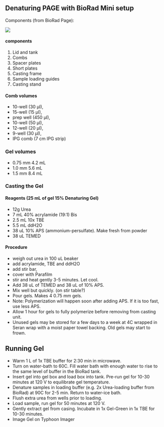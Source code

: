 ## Denaturing PAGE with BioRad Mini setup

Components (from BioRad Page):

![](https://raw.github.com/AlistairBoettiger/Protocols/master/BioRad_PAGE_setup.jpg)
#### components
1. Lid and tank
2. Combs
3. Spacer plates
4. Short plates
5. Casting frame
6. Sample loading guides
7. Casting stand

#### Comb volumes
* 10-well (30 µl),
* 15-well (15 µl),
* prep well (450 µl),
* 10-well (50 µl),
* 12-well (20 µl),
* 9-well (30 µl),
* IPG comb (7 cm IPG strip)

### Gel volumes
* 0.75 mm 4.2 mL
* 1.0 mm 5.6 mL
* 1.5 mm 8.4 mL

### Casting the Gel 
#### Reagents (25 mL of gel 15% Denaturing Gel)
* 12g Urea
* 7 mL 40% acrylamide (19:1) Bis
* 2.5 mL 10x TBE
* 5.5 mL ddH2O
* 38 uL 10% APS (ammonium-persulfate). Make fresh from powder
* 38 uL TEMED

#### Procedure
* weigh out urea in 100 uL beaker
* add acrylamide, TBE and ddH2O
* add stir bar,
* cover with Parafilm
* stir and heat gently 3-5 minutes.  Let cool.
* Add 38 uL of TEMED and 38 uL of 10% APS.
* Mix well but quickly.  (on stir table?)
* Pour gels.  Makes 4 0.75 mm gels.  
* Note: Polymerization will happen soon after adding APS.  If it is too fast, use less APS.  
* Allow 1 hour for gels to fully polymerize before removing from casting unit.
* Unused gels may be stored for a few days to a week at 4C wrapped in Seran wrap with a moist paper towel backing.  Old gels may start to frown.    

## Running Gel
* Warm 1 L of 1x TBE buffer for 2:30 min in microwave. 
* Turn on water-bath to 60C.  Fill water bath with enough water to rise to the same level of buffer in the BioRad tank.
* Insert gel into gel box and load box into tank.  Pre-run gel for 10-30 minutes at 120 V to equilibrate gel temperature.
* Denature samples in loading buffer (e.g. 2x Urea-loading buffer from BioRad) at 90C for 2-5 min.  Return to water-ice bath.  
* Flush extra urea from wells prior to loading.
* Load sample, run gel for 50 minutes at 120 V. 
*  Gently extract gel from casing.  Incubate in 1x Gel-Green in 1x TBE for 10-30 minutes.  
*  Image Gel on Typhoon Imager
